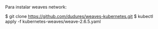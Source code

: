 Para instalar weaves network:

$ git clone https://github.com/dudures/weaves-kubernetes.git
$ kubectl apply -f kubernetes-weaves/weave-2.6.5.yaml
